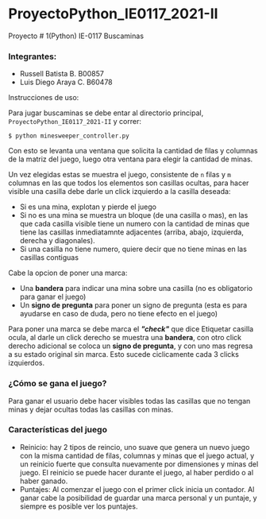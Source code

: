 # ProyectoPython_IE0117_2021-II
Proyecto # 1(Python) IE-0117 Buscaminas

### Integrantes:

* Russell Batista B. 	B00857
* Luis Diego Araya C. B60478

Instrucciones de uso:

Para jugar buscaminas se debe entar al directorio principal, ` ProyectoPython_IE0117_2021-II` y correr:

```
$ python minesweeper_controller.py 
```



Con esto se levanta una ventana que solicita la cantidad de filas y columnas de la matriz del juego, luego otra ventana para elegir la cantidad de minas.

Un vez elegidas estas se muestra el juego, consistente de `n` filas y `m` columnas en las que todos los elementos son casillas ocultas, para hacer visible una casilla debe darle un click izquierdo a la casilla deseada:

* Si es una mina, explotan y pierde el juego
* Si no es una mina se muestra un bloque (de una casilla o mas), en las que cada casilla visible tiene un numero con la cantidad de minas que tiene las casillas inmediatamnte adjacentes (arriba, abajo, izquierda, derecha y diagonales).
* Si una casilla no tiene numero, quiere decir que no tiene minas en las casillas contiguas

Cabe la opcion de poner una marca:

* Una **bandera** para indicar una mina sobre una casilla (no es obligatorio para ganar el juego)
* Un **signo de pregunta** para poner un signo de pregunta (esta es para ayudarse en caso de duda, pero no tiene efecto en el juego)

Para poner una marca se debe marca el ***"check"*** que dice Etiquetar casilla ocula, al darle un click derecho se muestra una **bandera**, con otro click derecho adicional se coloca un **signo de pregunta**, y con uno mas regresa a su estado original sin marca. Esto sucede ciclicamente cada 3 clicks izquierdos.

### ¿Cómo se gana el juego?

Para ganar el usuario debe hacer visibles todas las casillas que no tengan minas y dejar ocultas todas las casillas con minas.

### Características del juego

* Reinicio: hay 2 tipos de reincio, uno suave que genera un nuevo juego con la misma cantidad de filas, columnas y minas que el juego actual, y un reinicio fuerte que consulta nuevamente por dimensiones y minas del juego. El reinicio se puede hacer durante el juego, al haber perdido o al haber ganado.
* Puntajes: Al comenzar el juego con el primer click inicia un contador. Al ganar cabe la posibilidad de guardar una marca personal y un puntaje, y siempre es posible ver los puntajes.
